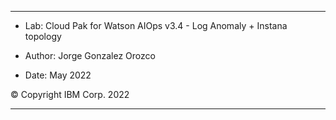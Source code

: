 
---
* Lab: Cloud Pak for Watson AIOps v3.4 - Log Anomaly + Instana topology

* Author: Jorge Gonzalez Orozco

* Date: May 2022

© Copyright IBM Corp. 2022

---

